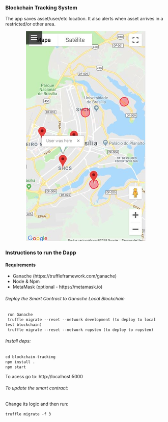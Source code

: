 ### Blockchain Tracking System

<p>The app saves asset/user/etc location. It also alerts when asset arrives in a restricted/or other area. </p>

<div style="text-align: center;"><img src="https://github.com/vieiralc/blockchain-tracking/blob/master/img/capture.JPG" alt="capture"/></div>

### Instructions to run the Dapp

#### Requirements

<ul>
  <li> Ganache (https://truffleframework.com/ganache) </li>
  <li> Node & Npm </li>
  <li> MetaMask (optional - https://metamask.io) </li>
</ul>

###### Deploy the Smart Contract to Ganache Local Blockchain

```
 run Ganache
 truffle migrate --reset --network development (to deploy to local test blockchain)
 truffle migrate --reset --network ropsten (to deploy to ropsten)
```

###### Install deps:

```
cd blockchain-tracking
npm install .
npm start
```

To acess go to: http://localhost:5000

###### To update the smart contract:
<p>Change its logic and then run:</p>
 
 `truffle migrate -f 3`
